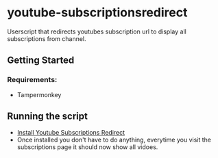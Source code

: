 # youtube-subscriptionsredirect
Userscript that redirects youtubes subscription url to display all subscriptions from channel.

## Getting Started
### Requirements:
- Tampermonkey

## Running the script
- [Install Youtube Subscriptions Redirect](https://raw.githubusercontent.com/FraserReilly/Youtube-subscriptionsredirect/master/redirect.user.js)
- Once installed you don't have to do anything, everytime you visit the subscriptions page it should now show all vidoes.
